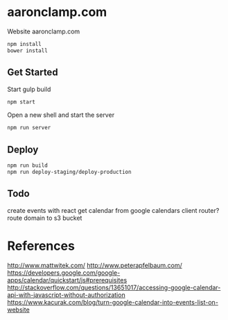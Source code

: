 # aaronclamp.com

Website aaronclamp.com
```sh
npm install
bower install
```

## Get Started
Start gulp build
```sh
npm start
```
Open a new shell and start the server
```sh
npm run server
```

## Deploy
```sh
npm run build
npm run deploy-staging/deploy-production
```

## Todo
create events with react
get calendar from google calendars
client router?
route domain to s3 bucket


# References
http://www.mattwitek.com/
http://www.peterapfelbaum.com/
https://developers.google.com/google-apps/calendar/quickstart/js#prerequisites
http://stackoverflow.com/questions/13651017/accessing-google-calendar-api-with-javascript-without-authorization
https://www.kacurak.com/blog/turn-google-calendar-into-events-list-on-website